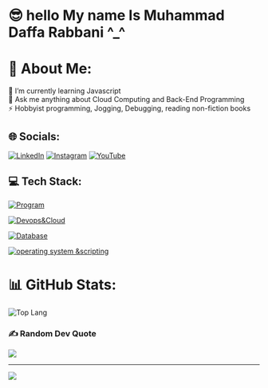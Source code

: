# 😎 hello My name Is Muhammad Daffa Rabbani ^_^

# 💫 About Me:
🌱 I’m currently learning Javascript <br>💬 Ask me anything about Cloud Computing and Back-End Programming<br>⚡ Hobbyist programming, Jogging, Debugging, reading non-fiction books


## 🌐 Socials:
 [![LinkedIn](https://img.shields.io/badge/linkedin-%230077B5.svg?style=for-the-badge&logo=linkedin&logoColor=white)](https://www.linkedin.com/in/daffarabbani/) [![Instagram](https://img.shields.io/badge/Instagram-%23E4405F.svg?logo=Instagram&logoColor=white)](https://www.instagram.com/neo_rival67/) [![YouTube](https://img.shields.io/badge/YouTube-%23FF0000.svg?style=for-the-badge&logo=YouTube&logoColor=white)](https://www.youtube.com/@The-Foundation) 

## 💻 Tech Stack:
[![Program](https://skillicons.dev/icons?i=js,java,py,dart,go,cpp,c&perline=7)](https://skillicons.dev)

[![Devops&Cloud](https://skillicons.dev/icons?i=aws,gcp,supabase,docker,bitbucket,git,firebase,gitlab&perline=9)](https://skillicons.dev)

[![Database](https://skillicons.dev/icons?i=mongodb,mysql,postgres,sqlite,dynamodb&perline=7)](https://skillicons.dev)

[![operating system &scripting](https://skillicons.dev/icons?i=windows,ubuntu,bash,powershell&perline=4)](https://skillicons.dev)

# 📊 GitHub Stats:

![Top Lang](https://github-readme-stats.vercel.app/api/top-langs/?username=neorival67&layout=compact&hide=php,html,ejs,c#)

### ✍️ Random Dev Quote
![](https://quotes-github-readme.vercel.app/api?type=horizontal&theme=radical)


---
[![](https://visitcount.itsvg.in/api?id=thq642&icon=0&color=0)](https://visitcount.itsvg.in)
